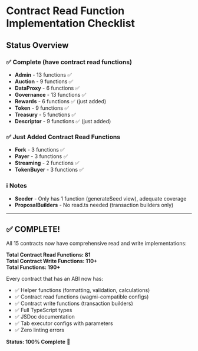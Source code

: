 # Contract Read Function Implementation Checklist

## Status Overview

### ✅ Complete (have contract read functions)
- **Admin** - 13 functions ✅
- **Auction** - 9 functions ✅
- **DataProxy** - 6 functions ✅
- **Governance** - 13 functions ✅
- **Rewards** - 6 functions ✅ (just added)
- **Token** - 9 functions ✅
- **Treasury** - 5 functions ✅
- **Descriptor** - 9 functions ✅ (just added)

### ✅ Just Added Contract Read Functions
- **Fork** - 3 functions ✅
- **Payer** - 3 functions ✅
- **Streaming** - 2 functions ✅
- **TokenBuyer** - 3 functions ✅

### ℹ️ Notes
- **Seeder** - Only has 1 function (generateSeed view), adequate coverage
- **ProposalBuilders** - No read.ts needed (transaction builders only)

---

## ✅ COMPLETE!

All 15 contracts now have comprehensive read and write implementations:

**Total Contract Read Functions: 81**  
**Total Contract Write Functions: 110+**  
**Total Functions: 190+**

Every contract that has an ABI now has:
- ✅ Helper functions (formatting, validation, calculations)
- ✅ Contract read functions (wagmi-compatible configs)
- ✅ Contract write functions (transaction builders)
- ✅ Full TypeScript types
- ✅ JSDoc documentation
- ✅ Tab executor configs with parameters
- ✅ Zero linting errors

**Status: 100% Complete** 🎉

